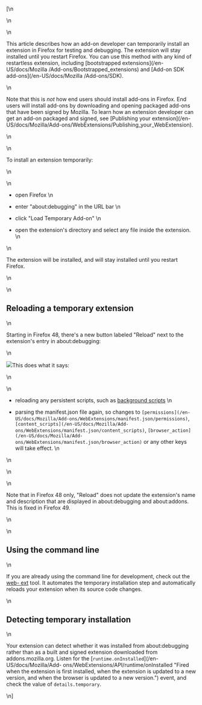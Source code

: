 [\n

\n

\n

This article describes how an add-on developer can temporarily install an
extension in Firefox for testing and debugging. The extension will stay
installed until you restart Firefox. You can use this method with any kind of
restartless extension, including [bootstrapped extensions](/en-US/docs/Mozilla
/Add-ons/Bootstrapped_extensions) and [Add-on SDK add-ons](/en-US/docs/Mozilla
/Add-ons/SDK).

\n

Note that this is _not_ how end users should install add-ons in Firefox. End
users will install add-ons by downloading and opening packaged add-ons that
have been signed by Mozilla. To learn how an extension developer can get an
add-on packaged and signed, see [Publishing your extension](/en-
US/docs/Mozilla/Add-ons/WebExtensions/Publishing_your_WebExtension).

\n

\n

To install an extension temporarily:

\n

\n

  * open Firefox
\n

  * enter "about:debugging" in the URL bar
\n

  * click "Load Temporary Add-on"
\n

  * open the extension's directory and select any file inside the extension.
\n

\n

The extension will be installed, and will stay installed until you restart
Firefox.

\n

\n

## Reloading a temporary extension

\n

Starting in Firefox 48, there's a new button labeled "Reload" next to the
extension's entry in about:debugging:

\n

![](https://mdn.mozillademos.org/files/13462/reload.png)This does what it
says:

\n

\n

  * reloading any persistent scripts, such as [background scripts](/en-US/Add-ons/WebExtensions/Anatomy_of_a_WebExtension#Background_scripts)
\n

  * parsing the manifest.json file again, so changes to `[permissions](/en-US/docs/Mozilla/Add-ons/WebExtensions/manifest.json/permissions)`, `[content_scripts](/en-US/docs/Mozilla/Add-ons/WebExtensions/manifest.json/content_scripts)`, `[browser_action](/en-US/docs/Mozilla/Add-ons/WebExtensions/manifest.json/browser_action)` or any other keys will take effect.
\n

\n

\n

\n

Note that in Firefox 48 only, "Reload" does not update the extension's name
and description that are displayed in about:debugging and about:addons. This
is fixed in Firefox 49.

\n

\n

## Using the command line

\n

If you are already using the command line for development, check out the [web-
ext](/en-US/Add-ons/WebExtensions/Getting_started_with_web-ext) tool. It
automates the temporary installation step and automatically reloads your
extension when its source code changes.

\n

## Detecting temporary installation

\n

Your extension can detect whether it was installed from about:debugging rather
than as a built and signed extension downloaded from addons.mozilla.org.
Listen for the [`runtime.onInstalled`](/en-US/docs/Mozilla/Add-
ons/WebExtensions/API/runtime/onInstalled "Fired when the extension is first
installed, when the extension is updated to a new version, and when the
browser is updated to a new version.") event, and check the value of
`details.temporary`.

\n]

